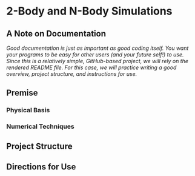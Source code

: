 # 2-Body and N-Body Simulations

## A Note on Documentation

*Good documentation is just as important as good coding itself. You want your programs to be easy for other users (and your future self!) to use. Since this is a relatively simple, GitHub-based project, we will rely on the rendered README file. For this case, we will practice writing a good overview, project structure, and instructions for use.*

## Premise

### Physical Basis

### Numerical Techniques

## Project Structure

## Directions for Use
